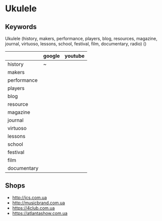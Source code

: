 # Ukulele

## Keywords
Ukulele (history, makers, performance, players, blog, resources, magazine, journal, virtuoso, lessons, school, festival, film, documentary, radio) ()

| | google | youtube |
|-|--------|---------|
|history|~
|makers
|performance
|players
|blog
|resource
|magazine
|journal
|virtuoso
|lessons
|school
|festival
|film
|documentary


## Shops
* http://jcs.com.ua
* http://musicbrand.com.ua
* https://4club.com.ua
* https://atlantashow.com.ua
